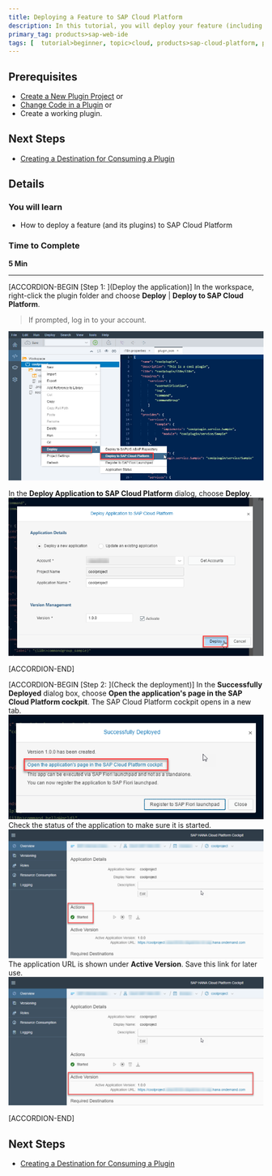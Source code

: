 ```yaml
---
title: Deploying a Feature to SAP Cloud Platform
description: In this tutorial, you will deploy your feature (including all the plugins inside) to SAP Cloud Platform. This enables other developers to load and use your plugin.
primary_tag: products>sap-web-ide
tags: [  tutorial>beginner, topic>cloud, products>sap-cloud-platform, products>sap-web-ide, products>sap-web-ide-plug-ins ]
---
```


## Prerequisites  
 - [Create a New Plugin Project](https://www.sap.com/developer/tutorials/webide-sdk-helloworld1.html)
 or
 - [Change Code in a Plugin](https://www.sap.com/developer/tutorials/webide-sdk-helloworld2.html)
 or
 - Create a working plugin.


## Next Steps
 - [Creating a Destination for Consuming a Plugin](https://www.sap.com/developer/tutorials/webide-sdk-helloworld4.html)

## Details
### You will learn  
  - How to deploy a feature (and its plugins) to SAP Cloud Platform

### Time to Complete
**5 Min**

---

[ACCORDION-BEGIN [Step 1: ](Deploy the application)]
In the workspace, right-click the plugin folder and choose **Deploy** | **Deploy to SAP Cloud Platform**.
> If prompted, log in to your account.

![Start deploy process](Step1-Deploy.png)

In the **Deploy Application to SAP Cloud Platform** dialog, choose **Deploy**.
![Choose Deploy](Step1-DeployButton.png)


[ACCORDION-END]

[ACCORDION-BEGIN [Step 2: ](Check the deployment)]
In the **Successfully Deployed** dialog box, choose **Open the application's page in the SAP Cloud Platform cockpit**. The SAP Cloud Platform cockpit opens in a new tab.
![Open application in cockpit](Step2-OpenApplication.png)
Check the status of the application to make sure it is started.
![Open application in cockpit](Step2-Started.png)
The application URL is shown under **Active Version**. Save this link for later use.
![Open application in cockpit](Step2-URL.png)


[ACCORDION-END]


## Next Steps
- [Creating a Destination for Consuming a Plugin](https://www.sap.com/developer/tutorials/webide-sdk-helloworld4.html)
